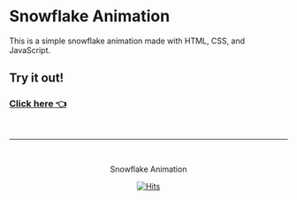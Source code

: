 # Snowflake Animation

This is a simple snowflake animation made with HTML, CSS, and JavaScript.

## Try it out!

### [Click here 👈](https://etihadstadium.github.io/snowflake/)

<p></p><br>

---

<br>
<div align="center">
<p>Snowflake Animation</p>

[![Hits](https://hits.seeyoufarm.com/api/count/incr/badge.svg?url=https%3A%2F%2Fgithub.com%2FEtihadStadium%2Fsnowflake&count_bg=%2379C83D&title_bg=%23555555&icon=&icon_color=%23E7E7E7&title=hits&edge_flat=false)](https://hits.seeyoufarm.com)

</div><br>
